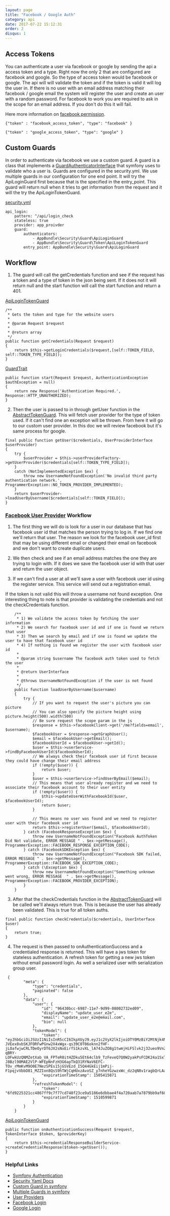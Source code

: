 ```yaml
---
layout: page
title: "Facebook / Google Auth"
category: api
date: 2017-07-22 15:12:31
order: 2
disqus: 1
---
```


## Access Tokens

You can authenticate a user via facebook or google by sending the api a access token and a type.  Right now the only 2 that are configured are facebook and google.  So the type of access token would be facebook or google. The api will will validate the token and if the token is valid it will log the user in.  If there is no user with an email address matching their facebook / google email the system will register the user and create an user with a random password.  For facebook to work you are required to ask in the scope for an email address.  If you don't do this it will fail.

Here more information on [facebook permission](https://developers.facebook.com/docs/facebook-login/permissions/).

```
{"token" : "facebook_access_token", "type": "facebook" }
```

```
{"token" : "google_access_token", "type": "google" }
```

## Custom Guards

In order to authenticate via facebook we use a custom guard.  A guard is a class that implements a [GuardAuthenticatorInterface](http://api.symfony.com/master/Symfony/Component/Security/Guard/GuardAuthenticatorInterface.html) that symfony uses to validate who a user is.  Guards are configured in the security.yml.  We use multiple guards in our configuration for one end point. It will try the ApiLoginGuard first because that is the specified in the entry_point.  This guard will return null when it tries to get information from the request and it will the try the ApiLoginTokenGuard.

[security.yml](https://github.com/phptuts/starterkitforsymfony/blob/master/app/config/security.yml)
```
api_login:
    pattern: ^/api/login_check
    stateless: true
    provider: app_proivder
    guard:
        authenticators:
            - AppBundle\Security\Guard\ApiLoginGuard
            - AppBundle\Security\Guard\Token\ApiLoginTokenGuard
        entry_point: AppBundle\Security\Guard\ApiLoginGuard

```

## Workflow

1) The guard will call the getCredentials function and see if the request has a token and a type of token in the json being sent.  If it does not it will return null and the start function will call the start function and return a 401.

[ApiLoginTokenGuard](https://github.com/phptuts/starterkitforsymfony/blob/master/src/AppBundle/Security/Guard/Token/ApiLoginTokenGuard.php#L47)
```
/**
 * Gets the token and type for the website users
 *
 * @param Request $request
 *
 * @return array
 */
public function getCredentials(Request $request)
{
    return $this->getLoginCredentials($request,[self::TOKEN_FIELD, self::TOKEN_TYPE_FIELD]);
}
```
[GuardTrait](https://github.com/phptuts/starterkitforsymfony/blob/master/src/AppBundle/Security/Guard/GuardTrait.php#L38)
```
public function start(Request $request, AuthenticationException $authException = null)
{
    return new Response('Authentication Required.', Response::HTTP_UNAUTHORIZED);
}
```

2) Then the user is passed to in through getUser function in the [AbstractTokenGuard](https://github.com/phptuts/starterkitforsymfony/blob/master/src/AppBundle/Security/Guard/Token/AbstractTokenGuard.php#L77).  This will fetch user provider for the type of token used.  If it can't find one an exception will be thrown.  From here it will go to our custom user provider.  In this doc we will review facebook but it's same process for google.


```
final public function getUser($credentials, UserProviderInterface $userProvider)
{
    try {
        $userProvider = $this->userProviderFactory->getUserProvider($credentials[self::TOKEN_TYPE_FIELD]);
    }
    catch (NotImplementedException $ex) {
        throw new UsernameNotFoundException('No invalid third party authentication network.', ProgrammerException::NO_TOKEN_PROVIDER_IMPLEMENTED);
    }
    return $userProvider->loadUserByUsername($credentials[self::TOKEN_FIELD]);
}
```

### [Facebook User Provider](https://github.com/phptuts/starterkitforsymfony/blob/master/src/AppBundle/Security/Provider/FacebookProvider.php) Workflow

 1. The first thing we will do is look for a user in our database that has facebook user id that matches the person trying to log in.  If we find one we'll return that user.  The reason we look for the facebook user_id first that may be using different email or changed their email on facebook and we don't want to create duplicate users.
 
 2. We then check and see if an email address matches the one they are trying to login with.  If it does we save the facebook user id with that user and return the user object.
 
 3. If we can't find a user at all we'll save a user with facebook user id using the register service.  This service will send out a registration email.

 If the token is not valid this will throw a username not found exception. One interesting thing to note is that provider is validating the credentials and not the checkCredentials function.
 
```
    /**
     * 1) We validate the access token by fetching the user information
     * 2) We search for facebook user id and if one is found we return that user
     * 3) Then we search by email and if one is found we update the user to have that facebook user id
     * 4) If nothing is found we register the user with facebook user id
     *
     * @param string $username The facebook auth token used to fetch the user
     *
     * @return UserInterface
     *
     * @throws UsernameNotFoundException if the user is not found
     */
    public function loadUserByUsername($username)
    {
        try {
            // If you want to request the user's picture you can picture
            // You can also specify the picture height using picture.height(500).width(500)
            // Be sure request the scope param in the js
            $response = $this->facebookClient->get('/me?fields=email', $username);
            $facebookUser = $response->getGraphUser();
            $email = $facebookUser->getEmail();
            $facebookUserId = $facebookUser->getId();
            $user = $this->userService->findByFacebookUserId($facebookUserId);
            // We always check their facebook user id first because they could have change their email address
            if (!empty($user)) {
                return $user;
            }
            $user = $this->userService->findUserByEmail($email);
            // This means that user already register and we need to associate their facebook account to their user entity
            if (!empty($user)) {
                $this->updateUserWithFacebookId($user, $facebookUserId);
                return $user;
            }
            
            // This means no user was found and we need to register user with their facebook user id
            return $this->registerUser($email, $facebookUserId);
        } catch (FacebookResponseException $ex) {
            throw new UsernameNotFoundException("Facebook AuthToken Did Not validate, ERROR MESSAGE " . $ex->getMessage(), ProgrammerException::FACEBOOK_RESPONSE_EXCEPTION_CODE);
        } catch (FacebookSDKException $ex) {
            throw new UsernameNotFoundException("Facebook SDK failed, ERROR MESSAGE " . $ex->getMessage(), ProgrammerException::FACEBOOK_SDK_EXCEPTION_CODE);
        } catch (\Exception $ex) {
            throw new UsernameNotFoundException("Something unknown went wrong, ERROR MESSAGE  " . $ex->getMessage(), ProgrammerException::FACEBOOK_PROVIDER_EXCEPTION);
        }
    }
```

3) After that the checkCredentials function in the [AbstractTokenGuard](https://github.com/phptuts/starterkitforsymfony/blob/master/src/AppBundle/Security/Guard/Token/AbstractTokenGuard.php#L98)  will be called we'll always return true.  This is because the user has already been validated. This is true for all token auths.

```
final public function checkCredentials($credentials, UserInterface $user)
{
    return true;
}
```


4) The request is then passed to onAuthenticationSuccess and a credentialed response is returned.  This will have a jws token for stateless authentication.  A refresh token for getting a new jws token without email password login.  As well a serialized user with serialization group user.  



```
 {
        "meta": {
            "type": "credentials",
            "paginated": false
        },
        "data": {
            "user": {
                "id": "96430bcc-6987-11e7-9d99-08002732ed09",
                "displayName": "update_user_e2e",
                "email": "update_user_e2e@email.com",
                "bio": null
            },
            "tokenModel": {
                "token": "eyJhbGciOiJSUzI1NiIsInR5cCI6IkpXUyJ9.eyJ1c2VyX2lkIjoiOTY0MzBiY2MtNjk4Ny0xMWU3LTlkOTktMDgwMDI3MzJlZDA5IiwiZXhwIjoxNTA1NDE1ODcxLCJpYXQiOjE1MDAyMzE4NzF9.vKuQmpOFPneh38vFnT7BJPqT89gaIq8MEcL4SrDUHvQ8Jpq0z-JVEex8vbSKJFORFwPGnw2X4xWgx-qs39C0T06oknn2fHF-jLOafwjwCRLTDeOyrDT6JX2sNxEirfS1kzvXL_lA74JuZO8g1twmjHiFSlvk2j32ueo9VnZZdisHvYHnl2zy8mgme3A8izKQsgw2UHBsSPy6x4fe80dWnf60Wp5NPZkBRtAPitE4SLktnJEVo93aSzUPVQiDfKPdA4J0zE7UfsmkDIqMflOIZI_CSCuKGJ77q8WWcziH47P_Qv4hF93s19hI9PAb1mMv75LrVc82JrftHyRC_wk_LF1J6al7lcKNWv9paw0VLJVHz-qBRY-LOFwkUzQNMZetXab_VA_FPTeR0itHZDku5Et64clb9_TzFeveQ7Q0W2yakPsFCDK24a1SxTqzVXMKSAiecQK6oFsSTSsDEekKlkrpXshHN3LlQ_OnDAyp-J8Bzl90MAE2VlP-WFEpNnFzH3G6apTkQ31RYNaV6EFC-TOv_rMmKvM9O0E7NezSPEs15jGSVEzd_I5Q44GkEij1mPij-F1pqjvVbbD81_MZZIon8QsS9hTWjCqHUxzAvoSZ_y7nheYGzwzxWc_dz2qN8v1ragbQrLAaUST12TLIAVE22Q_JPhHmI0wQi0u95Kk",
                "expirationTimeStamp": 1505415871
            },
            "refreshTokenModel": {
                "token": "6fd9225321cc4867ff9c7f77cd748f23ce9a5186e6dbbae4f4a720aab7a7879bb9af60669e1fca45bf0d9a3033ff6f9a07a06c50996fa8406dcff2ecd2ba0955f994aa24d3b667dcf28e24f4d23fda666cf8d7a155ddef701796",
                "expirationTimeStamp": 1510599871
            }
        }
    }

```

[ApiLoginTokenGuard](https://github.com/phptuts/starterkitforsymfony/blob/master/src/AppBundle/Security/Guard/Token/ApiLoginTokenGuard.php#L60)

```
public function onAuthenticationSuccess(Request $request, TokenInterface $token, $providerKey)
{
    return $this->credentialResponseBuilderService->createCredentialResponse($token->getUser());
}
```
### Helpful Links

- [Symfony Authentication](https://symfony.com/doc/current/components/security/authentication.html)
- [Security Yaml Docs](https://symfony.com/doc/current/security.html)
- [Custom Guard in symfony](https://symfony.com/doc/current/security/guard_authentication.html)
- [Multiple Guards in symfony](https://symfony.com/doc/current/security/multiple_guard_authenticators.html)
- [User Providers](https://symfony.com/doc/current/security/multiple_user_providers.html)
- [Facebook Login](https://developers.facebook.com/docs/facebook-login/web/accesstokens)
- [Google Login](https://developers.google.com/identity/sign-in/web/sign-in)
